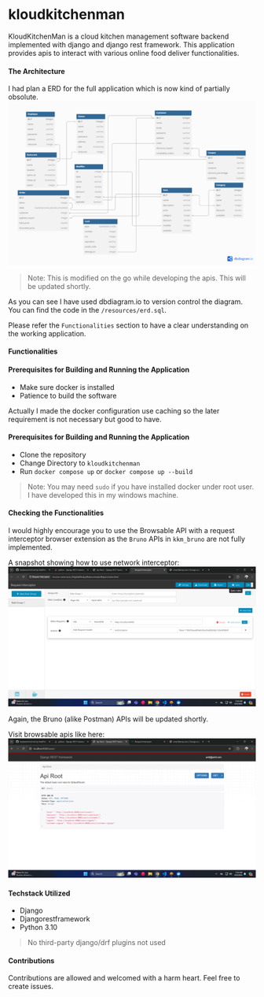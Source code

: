 # kloudkitchenman
KloudKitchenMan is a cloud kitchen management software backend implemented with django and django rest framework. This application provides apis to interact with various online food deliver functionalities.

#### The Architecture
I had plan a ERD for the full application which is now kind of partially obsolute.
![APP ERD](/resources/kloudkitchen.png "ERD")
> Note: This is modified on the go while developing the apis. This will be updated shortly.

As you can see I have used dbdiagram.io to version control the diagram. You can find the code in the `/resources/erd.sql`.

Please refer the `Functionalities` section to have a clear understanding on the working application.

#### Functionalities


#### Prerequisites for Building and Running the Application
* Make sure docker is installed
* Patience to build the software

Actually I made the docker configuration use caching so the later requirement is not necessary but good to have.

#### Prerequisites for Building and Running the Application
* Clone the repository
* Change Directory to `kloudkitchenman`
* Run `docker compose up` or `docker compose up --build`

> Note: You may need `sudo` if you have installed docker under root user. I have developed this in my windows machine.

#### Checking the Functionalities
I would highly encourage you to use the Browsable API with a request interceptor browser extension as the `Bruno` APIs in `kkm_bruno` are not fully implemented.

A snapshot showing how to use network interceptor:
![interceptor](/resources/interceptor.png)

Again, the Bruno (alike Postman) APIs will be updated shortly.

Visit browsable apis like here:
![browsable_apis](/resources/browsable_apis.png)

#### Techstack Utilized
* Django
* Djangorestframework
* Python 3.10
> No third-party django/drf plugins not used

#### Contributions
Contributions are allowed and welcomed with a harm heart.
Feel free to create issues.


